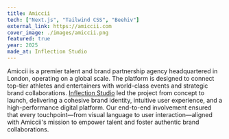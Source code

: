 ```yaml
---
title: Amiccii
tech: ["Next.js", "Tailwind CSS", "Beehiv"]
external_link: https://amiccii.com
cover_image: ./images/amiccii.png
featured: true
year: 2025
made_at: Inflection Studio
---
```


Amiccii is a premier talent and brand partnership agency headquartered in London, operating on a global scale. The platform is designed to connect top-tier athletes and entertainers with world-class events and strategic brand collaborations. [Inflection Studio](https://inflectionstudio.io/) led the project from concept to launch, delivering a cohesive brand identity, intuitive user experience, and a high-performance digital platform. Our end-to-end involvement ensured that every touchpoint—from visual language to user interaction—aligned with Amiccii's mission to empower talent and foster authentic brand collaborations.
